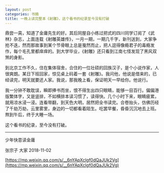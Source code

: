 ```yaml
---
layout: post
categories: 书摘
title: 一晚上读完整本《射雕》，这个看书的纪录至今没有打破
---
```


鼎尝一脔，知道了金庸先生的好。其后同屋自小练过把式的四川同学订阅了《武林》杂志，上面连载《射雕英雄传》，一月一期，一期几千字，新刊送到，大家争抢不迭，然而那故事到某个节骨眼上总是戛然而止，把人逗得像瘾君子的毒瘾发作，每个毛孔里都痒痒的。到大学毕业，《射雕》还只看到江南七怪发现了黑风双煞的身影。

到北京工作不久，住在集体宿舍，合住的一位壮硕的回族汉子，是个小说作家，人很爽朗。某日下班回家，惊见桌上码着一套《射雕》。我问他，他说是借来的，已经读完，明天就要还人家。我说，那我晚上看，保证明天一早给你。他说行。

我一分钟不敢耽误，瞬即捧书而坐，恨不得生出四只眼睛，能够一目百行。偏偏港版繁体字，又是竖排，不如横排本读习惯了，读得快。几个小时下来，眼睛疲累，就用凉水浸一浸。连看带翻，到天色大明，居然把全书读完。合卷抬头，仿佛历经了千劫万劫，云里雾里，身边的一切都看着陌生。吃罢早餐，昏昏沉沉地去上班。熬到午后，终于大睡一场。

这个看书的纪录，至今没有打破。

---

少年快意读金庸

张宗子  大家  2018-11-02

[https://mp.weixin.qq.com/s/__6nYApXclgf0dQaJUk2Vg](https://mp.weixin.qq.com/s/__6nYApXclgf0dQaJUk2Vg)